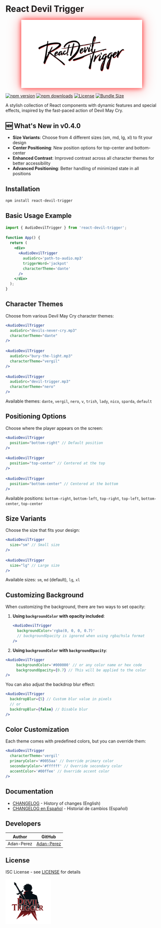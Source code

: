 # React Devil Trigger

<p align="center">
  <img 
    src="./images/logo-letters.webp" 
    alt="React Devil Trigger Logo" 
    width="400" 
    style="filter: drop-shadow(0 0 8px rgba(255, 0, 0, 0.8)) drop-shadow(0 0 20px rgba(255, 0, 0, 0.4));" 
  />
</p>

[![npm version](https://img.shields.io/npm/v/react-devil-trigger.svg)](https://www.npmjs.com/package/react-devil-trigger)
[![npm downloads](https://img.shields.io/npm/dm/react-devil-trigger.svg)](https://www.npmjs.com/package/react-devil-trigger)
[![License](https://img.shields.io/npm/l/react-devil-trigger.svg)](https://github.com/Adan-Perez/react-devil-trigger/blob/main/LICENSE)
[![Bundle Size](https://img.shields.io/bundlephobia/minzip/react-devil-trigger)](https://bundlephobia.com/package/react-devil-trigger)

A stylish collection of React components with dynamic features and special effects, inspired by the fast-paced action of Devil May Cry.

## 🆕 What's New in v0.4.0

- **Size Variants**: Choose from 4 different sizes (sm, md, lg, xl) to fit your design
- **Center Positioning**: New position options for top-center and bottom-center
- **Enhanced Contrast**: Improved contrast across all character themes for better accessibility
- **Advanced Positioning**: Better handling of minimized state in all positions

## Installation

```bash
npm install react-devil-trigger
```

## Basic Usage Example

```jsx
import { AudioDevilTrigger } from 'react-devil-trigger';

function App() {
  return (
    <div>
      <AudioDevilTrigger
        audioSrc='path-to-audio.mp3'
        triggerWord='jackpot'
        characterTheme='dante'
      />
    </div>
  );
}
```

## Character Themes

Choose from various Devil May Cry character themes:

```jsx
<AudioDevilTrigger
  audioSrc="devils-never-cry.mp3"
  characterTheme="dante"
/>

<AudioDevilTrigger
  audioSrc="bury-the-light.mp3"
  characterTheme="vergil"
/>

<AudioDevilTrigger
  audioSrc="devil-trigger.mp3"
  characterTheme="nero"
/>
```

Available themes: `dante`, `vergil`, `nero`, `v`, `trish`, `lady`, `nico`, `sparda`, `default`

## Positioning Options

Choose where the player appears on the screen:

```jsx
<AudioDevilTrigger
  position="bottom-right" // Default position
/>

<AudioDevilTrigger
  position="top-center" // Centered at the top
/>

<AudioDevilTrigger
  position="bottom-center" // Centered at the bottom
/>
```

Available positions: `bottom-right`, `bottom-left`, `top-right`, `top-left`, `bottom-center`, `top-center`

## Size Variants

Choose the size that fits your design:

```jsx
<AudioDevilTrigger
  size="sm" // Small size
/>

<AudioDevilTrigger
  size="lg" // Large size
/>
```

Available sizes: `sm`, `md` (default), `lg`, `xl`

## Customizing Background

When customizing the background, there are two ways to set opacity:

1. **Using `backgroundColor` with opacity included**:

   ```jsx
   <AudioDevilTrigger
     backgroundColor='rgba(0, 0, 0, 0.7)'
     // backgroundOpacity is ignored when using rgba/hsla format
   />
   ```

2. **Using `backgroundColor` with `backgroundOpacity`**:
```jsx
<AudioDevilTrigger
     backgroundColor='#000000' // or any color name or hex code
     backgroundOpacity={0.7} // This will be applied to the color
/>
```

You can also adjust the backdrop blur effect:

```jsx
<AudioDevilTrigger
  backdropBlur={5} // Custom blur value in pixels
  // or
  backdropBlur={false} // Disable blur
/>
```

## Color Customization

Each theme comes with predefined colors, but you can override them:

```jsx
<AudioDevilTrigger
  characterTheme='vergil'
  primaryColor='#0055aa' // Override primary color
  secondaryColor='#ffffff' // Override secondary color
  accentColor='#00ffee' // Override accent color
/>
```

## Documentation

- [CHANGELOG](./CHANGELOG.md) - History of changes (English)
- [CHANGELOG en Español](./CHANGELOG.es.md) - Historial de cambios (Español)

## Developers

| Author | GitHub | 
|--------|--------|
| Adan-Perez | [Adan-Perez](https://github.com/Adan-Perez) |

## License

ISC License - see [LICENSE](LICENSE) for details

<p align="left">
  <img src="./images/logo.webp" alt="React Devil Trigger Logo" width="150" />
</p>
